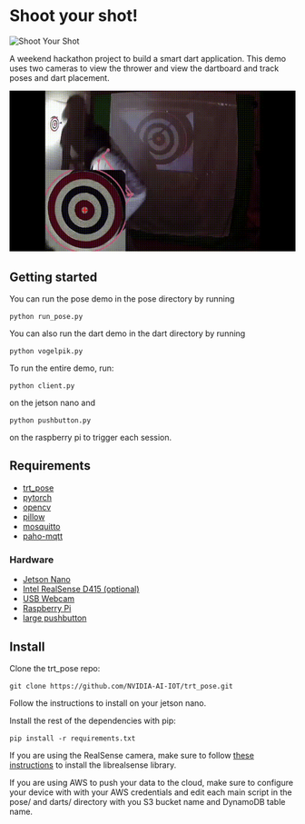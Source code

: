 # Shoot your shot!

![Shoot Your Shot](shoot_it.gif)

A weekend hackathon project to build a smart dart application. This demo uses two cameras to view the thrower and view the dartboard and track poses and dart placement.

![Shoot Your Shot](throw_it.gif)


## Getting started
You can run the pose demo in the pose directory by running
```
python run_pose.py
```

You can also run the dart demo in the dart directory by running
```
python vogelpik.py
```

To run the entire demo, run:
```
python client.py 
```
on the jetson nano and 
```
python pushbutton.py
```
on the raspberry pi to trigger each session.

## Requirements
* [trt_pose](https://github.com/NVIDIA-AI-IOT/trt_pose)
* [pytorch](https://pytorch.org/)
* [opencv](https://opencv.org/)
* [pillow](https://pillow.readthedocs.io/en/stable/)
* [mosquitto](https://mosquitto.org/)
* [paho-mqtt](https://pypi.org/project/paho-mqtt/)

### Hardware
* [Jetson Nano](https://developer.nvidia.com/embedded/jetson-nano-developer-kit)
* [Intel RealSense D415 (optional)](https://store.intelrealsense.com/buy-intel-realsense-depth-camera-d415.html)
* [USB Webcam](https://www.amazon.com/gp/product/B07R4YGFT6/ref=ppx_yo_dt_b_search_asin_title?ie=UTF8&psc=1)
* [Raspberry Pi](https://www.raspberrypi.org/)
* [large pushbutton](https://www.amazon.com/Raspberry-Squid-Button-Twin-Pack/dp/B0170B75EU)

## Install
Clone the trt_pose repo:
```
git clone https://github.com/NVIDIA-AI-IOT/trt_pose.git
```

Follow the instructions to install on your jetson nano.

Install the rest of the dependencies with pip:
```
pip install -r requirements.txt
```

If you are using the RealSense camera, make sure to follow [these instructions](https://www.jetsonhacks.com/2019/05/16/jetson-nano-realsense-depth-camera/) to install the librealsense library.

If you are using AWS to push your data to the cloud, make sure to configure your device with with your AWS credentials and edit each main script in the pose/ and darts/ directory with you S3 bucket name and DynamoDB table name.


